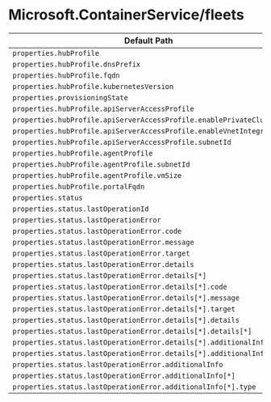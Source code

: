 # Microsoft.ContainerService/fleets

| Default Path | Alias |
|---|---|
| `properties.hubProfile` | `Microsoft.ContainerService/fleets/hubProfile` |
| `properties.hubProfile.dnsPrefix` | `Microsoft.ContainerService/fleets/hubProfile.dnsPrefix` |
| `properties.hubProfile.fqdn` | `Microsoft.ContainerService/fleets/hubProfile.fqdn` |
| `properties.hubProfile.kubernetesVersion` | `Microsoft.ContainerService/fleets/hubProfile.kubernetesVersion` |
| `properties.provisioningState` | `Microsoft.ContainerService/fleets/provisioningState` |
| `properties.hubProfile.apiServerAccessProfile` | `Microsoft.ContainerService/fleets/hubProfile.apiServerAccessProfile` |
| `properties.hubProfile.apiServerAccessProfile.enablePrivateCluster` | `Microsoft.ContainerService/fleets/hubProfile.apiServerAccessProfile.enablePrivateCluster` |
| `properties.hubProfile.apiServerAccessProfile.enableVnetIntegration` | `Microsoft.ContainerService/fleets/hubProfile.apiServerAccessProfile.enableVnetIntegration` |
| `properties.hubProfile.apiServerAccessProfile.subnetId` | `Microsoft.ContainerService/fleets/hubProfile.apiServerAccessProfile.subnetId` |
| `properties.hubProfile.agentProfile` | `Microsoft.ContainerService/fleets/hubProfile.agentProfile` |
| `properties.hubProfile.agentProfile.subnetId` | `Microsoft.ContainerService/fleets/hubProfile.agentProfile.subnetId` |
| `properties.hubProfile.agentProfile.vmSize` | `Microsoft.ContainerService/fleets/hubProfile.agentProfile.vmSize` |
| `properties.hubProfile.portalFqdn` | `Microsoft.ContainerService/fleets/hubProfile.portalFqdn` |
| `properties.status` | `Microsoft.ContainerService/fleets/status` |
| `properties.status.lastOperationId` | `Microsoft.ContainerService/fleets/status.lastOperationId` |
| `properties.status.lastOperationError` | `Microsoft.ContainerService/fleets/status.lastOperationError` |
| `properties.status.lastOperationError.code` | `Microsoft.ContainerService/fleets/status.lastOperationError.code` |
| `properties.status.lastOperationError.message` | `Microsoft.ContainerService/fleets/status.lastOperationError.message` |
| `properties.status.lastOperationError.target` | `Microsoft.ContainerService/fleets/status.lastOperationError.target` |
| `properties.status.lastOperationError.details` | `Microsoft.ContainerService/fleets/status.lastOperationError.details` |
| `properties.status.lastOperationError.details[*]` | `Microsoft.ContainerService/fleets/status.lastOperationError.details[*]` |
| `properties.status.lastOperationError.details[*].code` | `Microsoft.ContainerService/fleets/status.lastOperationError.details[*].code` |
| `properties.status.lastOperationError.details[*].message` | `Microsoft.ContainerService/fleets/status.lastOperationError.details[*].message` |
| `properties.status.lastOperationError.details[*].target` | `Microsoft.ContainerService/fleets/status.lastOperationError.details[*].target` |
| `properties.status.lastOperationError.details[*].details` | `Microsoft.ContainerService/fleets/status.lastOperationError.details[*].details` |
| `properties.status.lastOperationError.details[*].details[*]` | `Microsoft.ContainerService/fleets/status.lastOperationError.details[*].details[*]` |
| `properties.status.lastOperationError.details[*].additionalInfo` | `Microsoft.ContainerService/fleets/status.lastOperationError.details[*].additionalInfo` |
| `properties.status.lastOperationError.details[*].additionalInfo[*]` | `Microsoft.ContainerService/fleets/status.lastOperationError.details[*].additionalInfo[*]` |
| `properties.status.lastOperationError.additionalInfo` | `Microsoft.ContainerService/fleets/status.lastOperationError.additionalInfo` |
| `properties.status.lastOperationError.additionalInfo[*]` | `Microsoft.ContainerService/fleets/status.lastOperationError.additionalInfo[*]` |
| `properties.status.lastOperationError.additionalInfo[*].type` | `Microsoft.ContainerService/fleets/status.lastOperationError.additionalInfo[*].type` |

